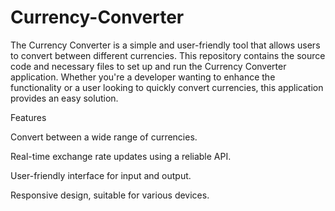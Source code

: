 # Currency-Converter

The Currency Converter is a simple and user-friendly tool that allows users to convert between different currencies. This repository contains the source code and necessary files to set up and run the Currency Converter application. Whether you're a developer wanting to enhance the functionality or a user looking to quickly convert currencies, this application provides an easy solution.

Features

Convert between a wide range of currencies.

Real-time exchange rate updates using a reliable API.

User-friendly interface for input and output.

Responsive design, suitable for various devices.

